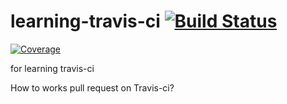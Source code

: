 # learning-travis-ci [![Build Status](https://travis-ci.org/forget-me/learning-travis-ci.svg?branch=master)](https://travis-ci.org/forget-me/learning-travis-ci)
[![Coverage](https://coveralls.io/repos/forget-me/learning-travis-ci/badge.svg)](https://coveralls.io/repos/forget-me/learning-travis-ci)

for learning travis-ci

How to works pull request on Travis-ci?